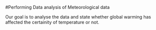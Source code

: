#Performing Data analysis of Meteorological data

Our goal is to analyse the data and state whether global warming has affected the certainity of temperature or not.
